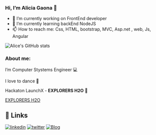 ### Hi, I’m Alicia Gaona 👋


- 🔭 I’m currently working on FrontEnd developer
- 🌱 I’m currently learning backEnd NodeJS
- 📫 How to reach me: Css, HTML, bootstrap, MVC, Asp.net , web, Js, Angular


![Alice's GitHub stats](https://github-readme-stats.vercel.app/api?username=AliciaGaona&show_icons=true&theme=dark)


### About me:

 I’m Computer Stystems Engineer 💻
 
 I love to dance 💃
 
Hackaton LaunchX -  __EXPLORERS H2O__ 🐋 

[EXPLORERS H2O](https://github.com/Elchicogamer117/savingouroceansfrtnd)

## 🔗 Links

[![linkedin](https://img.shields.io/badge/linkedin-0A66C2?style=for-the-badge&logo=linkedin&logoColor=white)](https://www.linkedin.com/in/alicia-gaona-719a6b139/)
[![twitter](https://img.shields.io/badge/twitter-1DA1F2?style=for-the-badge&logo=twitter&logoColor=white)](https://twitter.com/AliciaGaona20)
[![Blog](https://img.shields.io/badge/my_portfolio-000?style=for-the-badge&logo=ko-fi&logoColor=white)](https://aliciagaona.github.io/my_launchx_blog/)



